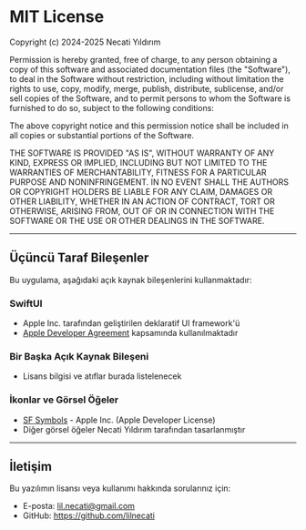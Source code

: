 # MIT License

Copyright (c) 2024-2025 Necati Yıldırım

Permission is hereby granted, free of charge, to any person obtaining a copy
of this software and associated documentation files (the "Software"), to deal
in the Software without restriction, including without limitation the rights
to use, copy, modify, merge, publish, distribute, sublicense, and/or sell
copies of the Software, and to permit persons to whom the Software is
furnished to do so, subject to the following conditions:

The above copyright notice and this permission notice shall be included in all
copies or substantial portions of the Software.

THE SOFTWARE IS PROVIDED "AS IS", WITHOUT WARRANTY OF ANY KIND, EXPRESS OR
IMPLIED, INCLUDING BUT NOT LIMITED TO THE WARRANTIES OF MERCHANTABILITY,
FITNESS FOR A PARTICULAR PURPOSE AND NONINFRINGEMENT. IN NO EVENT SHALL THE
AUTHORS OR COPYRIGHT HOLDERS BE LIABLE FOR ANY CLAIM, DAMAGES OR OTHER
LIABILITY, WHETHER IN AN ACTION OF CONTRACT, TORT OR OTHERWISE, ARISING FROM,
OUT OF OR IN CONNECTION WITH THE SOFTWARE OR THE USE OR OTHER DEALINGS IN THE
SOFTWARE.

---

## Üçüncü Taraf Bileşenler

Bu uygulama, aşağıdaki açık kaynak bileşenlerini kullanmaktadır:

### SwiftUI
- Apple Inc. tarafından geliştirilen deklaratif UI framework'ü
- [Apple Developer Agreement](https://developer.apple.com/terms/) kapsamında kullanılmaktadır

### Bir Başka Açık Kaynak Bileşeni
- Lisans bilgisi ve atıflar burada listelenecek

### İkonlar ve Görsel Öğeler
- [SF Symbols](https://developer.apple.com/sf-symbols/) - Apple Inc. (Apple Developer License)
- Diğer görsel öğeler Necati Yıldırım tarafından tasarlanmıştır

---

## İletişim

Bu yazılımın lisansı veya kullanımı hakkında sorularınız için:

- E-posta: lil.necati@gmail.com
- GitHub: https://github.com/lilnecati